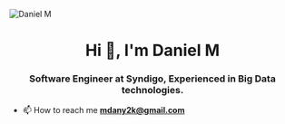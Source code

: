 <p align="left"> <img src="https://komarev.com/ghpvc/?username=daniel-sde&label=Profile%20views&color=0e75b6&style=flat" alt="Daniel M" /> </p>

<h1 align="center">Hi 👋, I'm Daniel M</h1>
<h3 align="center">Software Engineer at Syndigo, Experienced in Big Data technologies.</h3>

- 📫 How to reach me **mdany2k@gmail.com**

